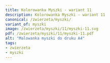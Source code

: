```yaml
---
title: Kolorowanka Myszki - wariant 11
description: Kolorowanka Myszki - wariant 11
canonical: /zwierzeta/myszki/
variant_of: myszki
image: /zwierzeta/myszki/11/myszki-11.svg
pdf: /zwierzeta/myszki/11/myszki-11.pdf
alt: "Malowanka myszki do druku A4"
tags:
- zwierzeta
- myszki
---
```

